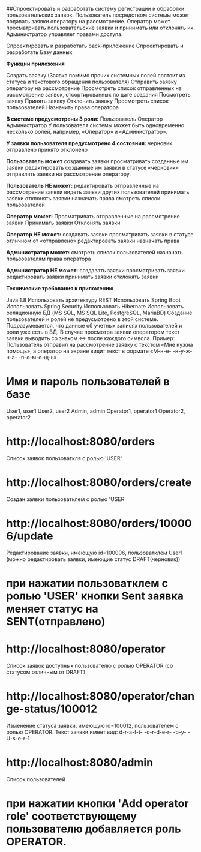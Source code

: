##Спроектировать и разработать систему регистрации и обработки пользовательских заявок. Пользователь посредством системы может подавать заявки оператору на рассмотрение. Оператор может просматривать пользовательские заявки и принимать или отклонять их. Администратор управляет правами доступа.

Спроектировать и разработать back-приложение
Спроектировать и разработать Базу данных
 
**Функции приложения**

Создать заявку (Заявка помимо прочих системных полей состоит из статуса и текстового обращения пользователя)
Отправить заявку оператору на рассмотрение
Просмотреть список отправленных на рассмотрение заявок, отсортированных по дате создания
Посмотреть заявку
Принять заявку
Отклонить заявку
Просмотреть список пользователей
Назначить права оператора
 
**В системе предусмотрены 3 роли:**
Пользователь
Оператор
Администратор
У пользователя системы может быть одновременно несколько ролей, например, «Оператор» и «Администратор».

**У заявки пользователя предусмотрено 4 состояния:**
черновик
отправлено
принято
отклонено
 
**Пользователь может**
создавать заявки
просматривать созданные им заявки
редактировать созданные им заявки в статусе «черновик»
отправлять заявки на рассмотрение оператору.

**Пользователь НЕ может:**
редактировать отправленные на рассмотрение заявки
видеть заявки других пользователей
принимать заявки
отклонять заявки
назначать права
смотреть список пользователей
 
**Оператор может:**
Просматривать отправленные на рассмотрение заявки
Принимать заявки
Отклонять заявки

**Оператор НЕ может:**
создавать заявки
просматривать заявки в статусе отличном от «отправлено»
редактировать заявки
назначать права
 
**Администратор может:**
смотреть список пользователей
назначать пользователям права оператора

**Администратор НЕ может:**
создавать заявки
просматривать заявки
редактировать заявки
принимать заявки
отклонять заявки
 
**Технические требования к приложению**

Java 1.8
Использовать архитектуру REST
Использовать Spring Boot
Использовать Spring Security
Использовать Hibernate
Использовать реляционную БД (MS SQL, MS SQL Lite, PostgreSQL, MariaBD)
Создание пользователей и ролей не предусмотрено в этой системе. Подразумевается, что данные об учетных записях пользователей и роли уже есть в БД.
В случае просмотра заявки оператором текст заявки выводить со знаком <-> после каждого символа. Пример: Пользователь отправил на рассмотрение заявку с текстом «Мне нужна помощь», а оператор на экране видит текст в формате «М-н-е- -н-у-ж-н-а- -п-о-м-о-щ-ь».

# Имя и пароль пользователей в базе
User1, user1
User2, user2
Admin, admin
Operator1, operator1
Operator2, operator2

# http://localhost:8080/orders
Список заявок пользоваткля с ролью 'USER'

# http://localhost:8080/orders/create
Создан заявки пользоватклем с ролью 'USER'

# http://localhost:8080/orders/100006/update
Редактирование заявки, имеющую id=100006, пользоватклем User1 (можно редактировать заявки, имеющие статус DRAFT(черновик))

# при нажатии пользоватклем с ролью 'USER' кнопки Sent заявка меняет статус на SENT(отправлено)

# http://localhost:8080/operator
Список заявок доступных пользователю с ролью OPERATOR (со статусом отличным от DRAFT)

# http://localhost:8080/operator/change-status/100012
Изменение статуса заявки, имеющую id=100012, пользователем с ролью OPERATOR. Текст заявки имеет вид:
d-r-a-f-t- -o-r-d-e-r- -b-y- -U-s-e-r-1

# http://localhost:8080/admin
Список пользователей

# при нажатии кнопки 'Add operator role' соответствующему пользователю добавляется роль OPERATOR.


